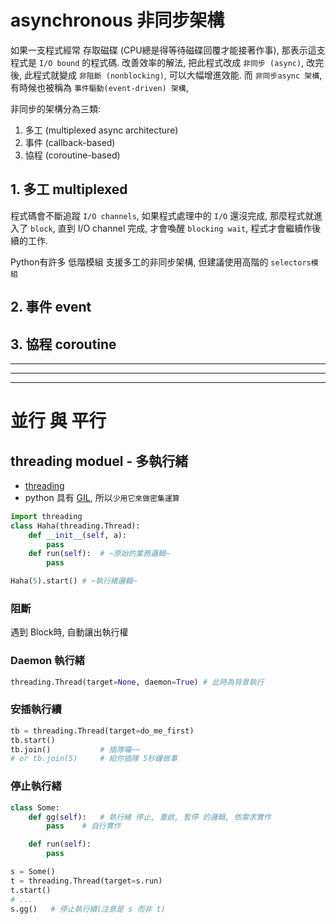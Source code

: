 # asynchronous 非同步架構

如果一支程式經常 存取磁碟 (CPU總是得等待磁碟回覆才能接著作事), 那表示這支程式是 `I/O bound` 的程式碼. 改善效率的解法, 把此程式改成 `非同步 (async)`, 改完後, 此程式就變成 `非阻斷 (nonblocking)`, 可以大幅增進效能. 而 `非同步async 架構`, 有時候也被稱為 `事件驅動(event-driven) 架構`, 

非同步的架構分為三類:
1. 多工 (multiplexed async architecture)
2. 事件 (callback-based)
3. 協程 (coroutine-based)

## 1. 多工 multiplexed

程式碼會不斷追蹤 `I/O channels`, 如果程式處理中的 `I/O` 還沒完成, 那麼程式就進入了 `block`, 直到 I/O channel 完成, 才會喚醒 `blocking wait`, 程式才會繼續作後續的工作.

Python有許多 低階模組 支援多工的非同步架構, 但建議使用高階的 `selectors模組`



## 2. 事件 event



## 3. 協程 coroutine










---
---
---

# 並行 與 平行
## threading moduel - 多執行緒
- [threading](https://docs.python.org/3/library/threading.html)
- python 具有 [GIL](https://itw01.com/2TQBELW.html), 所以`少用它來做密集運算`

```py
import threading
class Haha(threading.Thread):
    def __init__(self, a):
        pass
    def run(self):  # ~原始的業務邏輯~
        pass

Haha(5).start() # ~執行緒邏輯~
```


### 阻斷
遇到 Block時, 自動讓出執行權


### Daemon 執行緒
```py
threading.Thread(target=None, daemon=True) # 此時為背景執行
```


### 安插執行續
```py
tb = threading.Thread(target=do_me_first)
tb.start()
tb.join()           # 插隊囉~~
# or tb.join(5)     # 給你插隊 5秒鐘做事
```


### 停止執行緒
```py
class Some:
    def gg(self):   # 執行緒 停止, 重啟, 暫停 的邏輯, 依需求實作
        pass    # 自行實作

    def run(self):
        pass

s = Some()
t = threading.Thread(target=s.run)
t.start()
# ...
s.gg()   # 停止執行續(注意是 s 而非 t)
```
